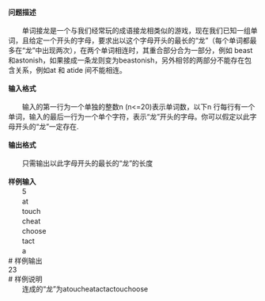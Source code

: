 <div id="pcont1" style="margin-top:20px; display:block;">
<div class="pdcont"><b>问题描述</b><b>   </b><br/>
<br/>
　　单词接龙是一个与我们经常玩的成语接龙相类似的游戏，现在我们已知一组单词，且给定一个开头的字母，要求出以这个字母开头的最长的“龙”（每个单词都最多在“龙”中出现两次），在两个单词相连时，其重合部分合为一部分，例如 beast和astonish，如果接成一条龙则变为beastonish，另外相邻的两部分不能存在包含关系，例如at 和 atide 间不能相连。<br/>
<br/>
<b>输</b><b>入格式</b><b>  </b><br/>
<br/>
　　输入的第一行为一个单独的整数n (n&lt;=20)表示单词数，以下n 行每行有一个单词，输入的最后一行为一个单个字符，表示“龙”开头的字母。你可以假定以此字母开头的“龙”一定存在.<br/>
<br/>
<b>输</b><b>出格式</b><b>  </b><br/>
<br/>
　　只需输出以此字母开头的最长的“龙”的长度<br/>
<br/>
<b>样</b><b>例输入</b><br/>
　　5<br/>
　　at<br/>
　　touch<br/>
　　cheat<br/>
　　choose<br/>
　　tact<br/>
　　a</div>
# 样例输出

<div class="pddata">23</div>
# 样例说明

<div class="pdcont">　　连成的“龙”为atoucheatactactouchoose</div>

</div>